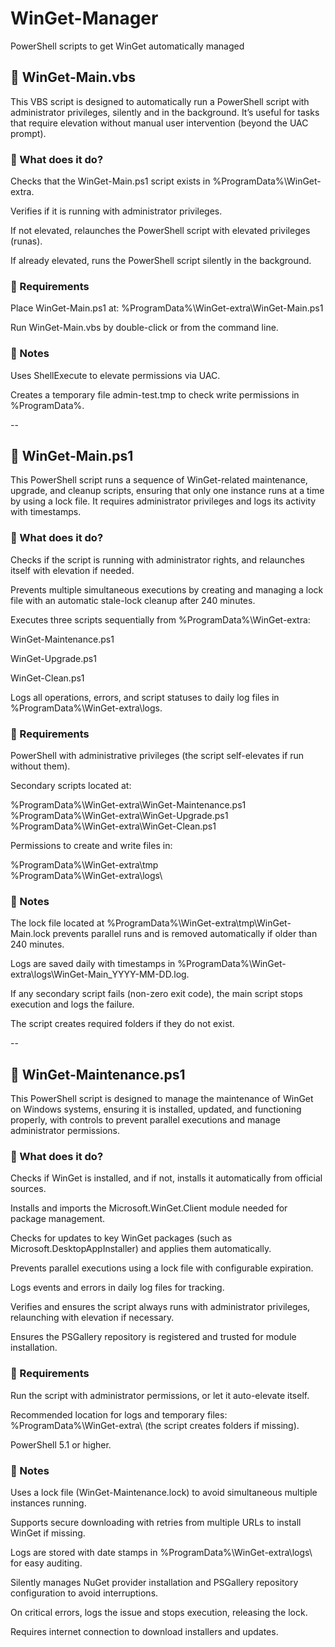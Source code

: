 # WinGet-Manager
PowerShell scripts to get WinGet automatically managed


## 📄 WinGet-Main.vbs

This VBS script is designed to automatically run a PowerShell script with administrator privileges, silently and in the background. It’s useful for tasks that require elevation without manual user intervention (beyond the UAC prompt).

### 🔧 What does it do?

Checks that the WinGet-Main.ps1 script exists in %ProgramData%\WinGet-extra\.

Verifies if it is running with administrator privileges.

If not elevated, relaunches the PowerShell script with elevated privileges (runas).

If already elevated, runs the PowerShell script silently in the background.


### 📁 Requirements

Place WinGet-Main.ps1 at:
%ProgramData%\WinGet-extra\WinGet-Main.ps1

Run WinGet-Main.vbs by double-click or from the command line.


### 📌 Notes

Uses ShellExecute to elevate permissions via UAC.

Creates a temporary file admin-test.tmp to check write permissions in %ProgramData%.


--


## 📄 WinGet-Main.ps1

This PowerShell script runs a sequence of WinGet-related maintenance, upgrade, and cleanup scripts, ensuring that only one instance runs at a time by using a lock file. It requires administrator privileges and logs its activity with timestamps.

### 🔧 What does it do?

Checks if the script is running with administrator rights, and relaunches itself with elevation if needed.

Prevents multiple simultaneous executions by creating and managing a lock file with an automatic stale-lock cleanup after 240 minutes.

Executes three scripts sequentially from %ProgramData%\WinGet-extra\:

WinGet-Maintenance.ps1

WinGet-Upgrade.ps1

WinGet-Clean.ps1

Logs all operations, errors, and script statuses to daily log files in %ProgramData%\WinGet-extra\logs\.


### 📁 Requirements

PowerShell with administrative privileges (the script self-elevates if run without them).

Secondary scripts located at:

%ProgramData%\WinGet-extra\WinGet-Maintenance.ps1
%ProgramData%\WinGet-extra\WinGet-Upgrade.ps1
%ProgramData%\WinGet-extra\WinGet-Clean.ps1

Permissions to create and write files in:

%ProgramData%\WinGet-extra\tmp\
%ProgramData%\WinGet-extra\logs\


### 📌 Notes

The lock file located at %ProgramData%\WinGet-extra\tmp\WinGet-Main.lock prevents parallel runs and is removed automatically if older than 240 minutes.

Logs are saved daily with timestamps in %ProgramData%\WinGet-extra\logs\WinGet-Main_YYYY-MM-DD.log.

If any secondary script fails (non-zero exit code), the main script stops execution and logs the failure.

The script creates required folders if they do not exist.


--


## 📄 WinGet-Maintenance.ps1

This PowerShell script is designed to manage the maintenance of WinGet on Windows systems, ensuring it is installed, updated, and functioning properly, with controls to prevent parallel executions and manage administrator permissions.

### 🔧 What does it do?

Checks if WinGet is installed, and if not, installs it automatically from official sources.

Installs and imports the Microsoft.WinGet.Client module needed for package management.

Checks for updates to key WinGet packages (such as Microsoft.DesktopAppInstaller) and applies them automatically.

Prevents parallel executions using a lock file with configurable expiration.

Logs events and errors in daily log files for tracking.

Verifies and ensures the script always runs with administrator privileges, relaunching with elevation if necessary.

Ensures the PSGallery repository is registered and trusted for module installation.


### 📁 Requirements

Run the script with administrator permissions, or let it auto-elevate itself.

Recommended location for logs and temporary files: %ProgramData%\WinGet-extra\ (the script creates folders if missing).

PowerShell 5.1 or higher.


### 📌 Notes

Uses a lock file (WinGet-Maintenance.lock) to avoid simultaneous multiple instances running.

Supports secure downloading with retries from multiple URLs to install WinGet if missing.

Logs are stored with date stamps in %ProgramData%\WinGet-extra\logs\ for easy auditing.

Silently manages NuGet provider installation and PSGallery repository configuration to avoid interruptions.

On critical errors, logs the issue and stops execution, releasing the lock.

Requires internet connection to download installers and updates.
